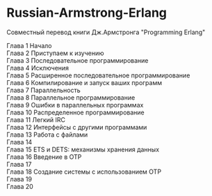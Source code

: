 Russian-Armstrong-Erlang
========================

Совместный перевод книги Дж.Армстронга &quot;Programming Erlang&quot;

Глава 1 Начало<br/>
Глава 2 Приступаем к изучению<br/>
Глава 3 Последовательное программирование<br/>
Глава 4 Исключения<br/>
Глава 5 Расширенное последовательное программирование<br/>
Глава 6 Компилирование и запуск ваших программ<br/>
Глава 7 Параллельность<br/>
Глава 8 Параллельное программирование<br/>
Глава 9 Ошибки в параллельных программах<br/>
Глава 10 Распределенное программирование<br/>
Глава 11 Легкий IRC<br/>
Глава 12 Интерфейсы с другими программами<br/>
Глава 13 Работа с файлами<br/>
Глава 14<br/>
Глава 15 ETS и DETS: механизмы хранения данных<br/>
Глава 16 Введение в OTP<br/>
Глава 17<br/>
Глава 18 Создание системы с использованием OTP<br/>
Глава 19<br/>
Глава 20<br/>